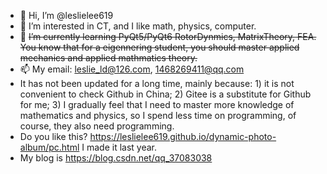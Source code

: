 - 👋 Hi, I’m @leslielee619
- 👀 I’m interested in CT, and I like math, physics, computer.
- 🌱 ~~I’m currently learning PyQt5/PyQt6 RotorDynmics, MatrixTheory, FEA. You know that for a eigennering student, you should master applied mechanics and applied mathmatics theory.~~
- 📫 My email: leslie_ld@126.com, 1468269411@qq.com
- It has not been updated for a long time, mainly because: 1) it is not convenient to check Github in China; 2) Gitee is a substitute for Github for me; 3) I gradually feel that I need to master more knowledge of mathematics and physics, so I spend less time on programming, of course, they also need programming.
- Do you like this? https://leslielee619.github.io/dynamic-photo-album/pc.html I made it last year.
- My blog is https://blog.csdn.net/qq_37083038

<!---
leslielee619/leslielee619 is a ✨ special ✨ repository because its `README.md` (this file) appears on your GitHub profile.
You can click the Preview link to take a look at your changes.
--->
